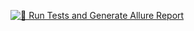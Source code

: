 [![🚦 Run Tests and Generate Allure Report](https://github.com/hsevme/alumniumtest/actions/workflows/main.yml/badge.svg)](https://github.com/hsevme/alumniumtest/actions/workflows/main.yml)